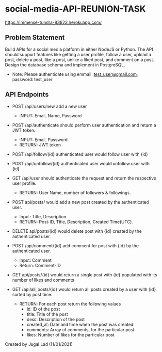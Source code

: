 # social-media-API-REUNION-TASK
https://immense-tundra-83823.herokuapp.com/

## Problem Statement

Build APIs for a social media platform in either NodeJS or Python. The API should support features like getting a user profile, follow a user, upload a post, delete a post, like a post, unlike a liked post, and comment on a post. Design the database schema and implement in PostgreSQL.

- Note: Please authenticate using emmail: test_user@gmail.com, password: test_user

## API Endpoints

- POST /api/users/new add a new user
    - INPUT: Email, Name, Password

- POST /api/authenticate should perform user authentication and return a JWT token.
    - INPUT: Email, Password
    - RETURN: JWT token

- POST /api/follow/{id} authenticated user would follow user with {id}
- POST /api/unfollow/{id} authenticated user would unfollow user with {id}

- GET /api/user should authenticate the request and return the respective user profile.
    - RETURN: User Name, number of followers & followings.

- POST api/posts/ would add a new post created by the authenticated user.
    - Input: Title, Description
    - RETURN: Post-ID, Title, Description, Created Time(UTC).

- DELETE api/posts/{id} would delete post with {id} created by the authenticated user.

- POST /api/comment/{id} add comment for post with {id} by the authenticated user.
    - Input: Comment
    - Return: Comment-ID

- GET api/posts/{id} would return a single post with {id} populated with its number of likes and comments
   
- GET /api/all_posts/{id} would return all posts created by a user with {id} sorted by post time.
    - RETURN: For each post return the following values
        - id: ID of the post
        - title: Title of the post
        - desc: Description of the post
        - created_at: Date and time when the post was created
        - comments: Array of comments, for the particular post
        - likes: Number of likes for the particular post

Created by Jugal Lad (11/01/2021) 
